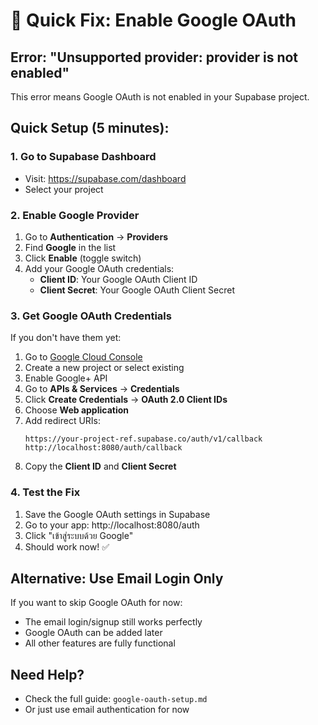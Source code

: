 # 🚨 Quick Fix: Enable Google OAuth

## Error: "Unsupported provider: provider is not enabled"

This error means Google OAuth is not enabled in your Supabase project.

## Quick Setup (5 minutes):

### 1. Go to Supabase Dashboard
- Visit: https://supabase.com/dashboard
- Select your project

### 2. Enable Google Provider
1. Go to **Authentication** → **Providers**
2. Find **Google** in the list
3. Click **Enable** (toggle switch)
4. Add your Google OAuth credentials:
   - **Client ID**: Your Google OAuth Client ID
   - **Client Secret**: Your Google OAuth Client Secret

### 3. Get Google OAuth Credentials
If you don't have them yet:

1. Go to [Google Cloud Console](https://console.cloud.google.com/)
2. Create a new project or select existing
3. Enable Google+ API
4. Go to **APIs & Services** → **Credentials**
5. Click **Create Credentials** → **OAuth 2.0 Client IDs**
6. Choose **Web application**
7. Add redirect URIs:
   ```
   https://your-project-ref.supabase.co/auth/v1/callback
   http://localhost:8080/auth/callback
   ```
8. Copy the **Client ID** and **Client Secret**

### 4. Test the Fix
1. Save the Google OAuth settings in Supabase
2. Go to your app: http://localhost:8080/auth
3. Click "เข้าสู่ระบบด้วย Google"
4. Should work now! ✅

## Alternative: Use Email Login Only

If you want to skip Google OAuth for now:
- The email login/signup still works perfectly
- Google OAuth can be added later
- All other features are fully functional

## Need Help?

- Check the full guide: `google-oauth-setup.md`
- Or just use email authentication for now 